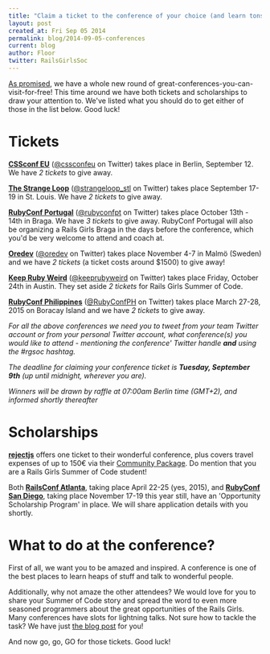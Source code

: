 ```yaml
---
title: "Claim a ticket to the conference of your choice (and learn tons)"
layout: post
created_at: Fri Sep 05 2014
permalink: blog/2014-09-05-conferences
current: blog
author: Floor
twitter: RailsGirlsSoc
---
```

[As promised](http://railsgirlssummerofcode.org/blog/2014-07-24-conferences/), we have a whole new round of great-conferences-you-can-visit-for-free! This time around we have both tickets and scholarships to draw your attention to. We've listed what you should do to get either of those in the list below. Good luck!


Tickets
=====

[**CSSconf EU**](http://2014.cssconf.eu/) ([@cssconfeu](https://twitter.com/cssconfeu) on Twitter) takes place in Berlin, September 12. We have *2 tickets* to give away.

[**The Strange Loop**](https://thestrangeloop.com/) ([@strangeloop_stl](https://twitter.com/strangeloop_stl) on Twitter) takes place September 17-19 in St. Louis. We have *2 tickets* to give away.

[**RubyConf Portugal**](http://rubyconf.pt/) ([@rubyconfpt](https://twitter.com/rubyconfpt) on Twitter) takes place October 13th - 14th in Braga. We have *3 tickets* to give away. RubyConf Portugal will also be organizing a Rails Girls Braga in the days before the conference, which you'd be very welcome to attend and coach at.

[**Oredev**](http://oredev.org/) ([@oredev](https://twitter.com/oredev) on Twitter) takes place November 4-7 in Malmö (Sweden) and we have *2 tickets* (a ticket costs around $1500) to give away!

[**Keep Ruby Weird**](http://keeprubyweird.com/) ([@keeprubyweird](https://twitter.com/keeprubyweird) on Twitter) takes place Friday, October 24th in Austin. They set aside *2 tickets* for Rails Girls Summer of Code.

[**RubyConf Philippines**](http://rubyconf.ph/) ([@RubyConfPH](https://twitter.com/RubyConfPH) on Twitter) takes place March 27-28, 2015 on Boracay Island and we have *2 tickets* to give away.

*For all the above conferences we need you to tweet from your team Twitter account or from your personal Twitter account, what conference(s) you would like to attend - mentioning the conference' Twitter handle **and** using the #rgsoc hashtag.*

*The deadline for claiming your conference ticket is **Tuesday, September 9th** (up until midnight, wherever you are).*

*Winners will be drawn by raffle at 07:00am Berlin time (GMT+2), and informed shortly thereafter*


Scholarships
=====

[**rejectjs**](http://rejectjs.org/) offers one ticket to their wonderful conference, plus covers travel expenses of up to 150€ via their [Community Package](http://rejectjs.org/#community-package). Do mention that you are a Rails Girls Summer of Code student!

Both [**RailsConf Atlanta**](http://www.railsconf.com/), taking place April 22-25 (yes, 2015), and [**RubyConf San Diego**](http://rubyconf.org/), taking place November 17-19 this year still, have an 'Opportunity Scholarship Program' in place. We will share application details with you shortly.

What to do at the conference?
=====
First of all, we want you to be amazed and inspired. A conference is one of the best places to learn heaps of stuff and talk to wonderful people.

Additionally, why not amaze the other attendees? We would love for you to share your Summer of Code story and spread the word to even more seasoned programmers about the great opportunities of the Rails Girls. Many conferences have slots for lightning talks. Not sure how to tackle the task? We have just [the blog post](http://railsgirlssummerofcode.org/blog/2014-07-29-talk-tips/) for you!

And now go, go, GO for those tickets.
Good luck!
